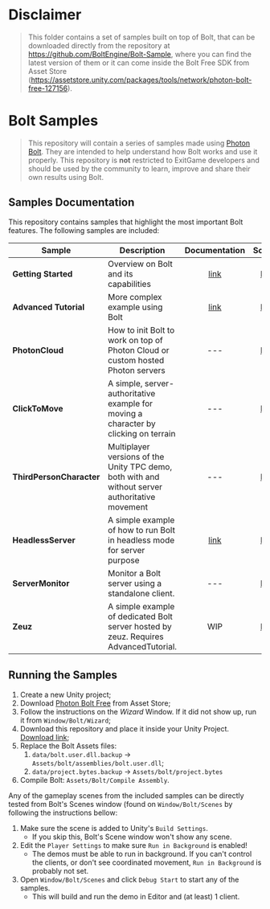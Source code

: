 # Disclaimer
> This folder contains a set of samples built on top of Bolt, that can be downloaded directly from the repository at https://github.com/BoltEngine/Bolt-Sample, where you can find the latest version of them or it can come inside the Bolt Free SDK from Asset Store (https://assetstore.unity.com/packages/tools/network/photon-bolt-free-127156).

# Bolt Samples

> This repository will contain a series of samples made using [Photon Bolt](https://www.photonengine.com/en-US/BOLT). They are intended to help understand how Bolt works and use it properly. This repository is **not** restricted to ExitGame developers and should be used by the community to learn, improve and share their own results using Bolt.

## Samples Documentation

This repository contains samples that highlight the most important Bolt features. The following samples are included:

| **Sample** 	| **Description** 	| **Documentation** 	| **Source** 	|
|--------------------------	|-------------------------------------------------------------------------------------------------	|:---------------------------------------------------------------------------------------------:	|:----------------------------:	|
| **Getting Started** 	| Overview on Bolt and its capabilities 	| [link](https://doc.photonengine.com/en-us/bolt/current/getting-started/bolt-101-wizard-setup) 	| [link](GettingStarted) 	|
| **Advanced Tutorial** 	| More complex example using Bolt 	| [link](https://doc.photonengine.com/en-us/bolt/current/advanced-tutorial/overview) 	| [link](AdvancedTutorial) 	|
| **PhotonCloud** 	| How to init Bolt to work on top of Photon Cloud or custom hosted Photon servers 	| --- 	| [link](PhotonCloud) 	|
| **ClickToMove** 	| A simple, server-authoritative example for moving a character by clicking on terrain 	| --- 	| [link](ClickToMove) 	|
| **ThirdPersonCharacter** 	| Multiplayer versions of the Unity TPC demo, both with and without server authoritative movement 	| --- 	| [link](ThirdPersonCharacter) 	|
| **HeadlessServer** 	| A simple example of how to run Bolt in headless mode for server purpose 	| [link](https://doc.photonengine.com/en-us/bolt/current/in-depth/headless-server) 	| [link](HeadlessServer) 	|
| **ServerMonitor** 	| Monitor a Bolt server using a standalone client. 	| --- 	| [link](NEW-ServerMonitor) 	|
| **Zeuz** 	| A simple example of dedicated Bolt server hosted by zeuz. Requires AdvancedTutorial. 	| WIP 	| [link](Zeuz) 	|

## Running the Samples

1. Create a new Unity project;
2. Download [Photon Bolt Free](https://assetstore.unity.com/packages/tools/network/photon-bolt-free-127156) from Asset Store;
3. Follow the instructions on the *Wizard* Window. If it did not show up, run it from `Window/Bolt/Wizard`;
4. Download this repository and place it inside your Unity Project. [Download link](https://github.com/BoltEngine/Bolt-Sample/archive/master.zip);
5. Replace the Bolt Assets files:
    1. `data/bolt.user.dll.backup` -> `Assets/bolt/assemblies/bolt.user.dll`;
    2. `data/project.bytes.backup` -> `Assets/bolt/project.bytes`
6. Compile Bolt: `Assets/Bolt/Compile Assembly`.

Any of the gameplay scenes from the included samples can be directly tested from Bolt's Scenes window (found on `Window/Bolt/Scenes` by following the instructions bellow:

1. Make sure the scene is added to Unity's `Build Settings`.
    - If you skip this, Bolt's Scene window won't show any scene.
2. Edit the `Player Settings` to make sure `Run in Background` is enabled!
    - The demos must be able to run in background. If you can't control the clients, or don't see coordinated movement, `Run in Background` is probably not set.
3. Open `Window/Bolt/Scenes` and click `Debug Start` to start any of the samples.
    - This will build and run the demo in Editor and (at least) 1 client.
